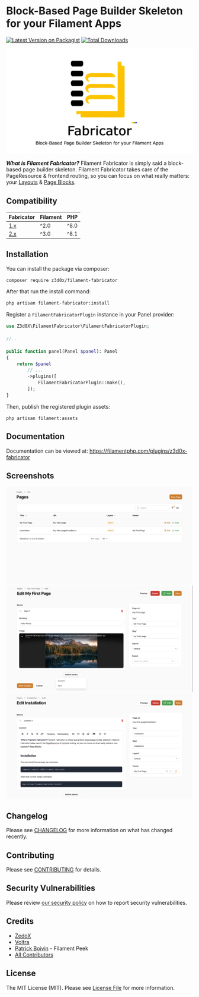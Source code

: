 # Block-Based Page Builder Skeleton for your Filament Apps

[![Latest Version on Packagist](https://img.shields.io/packagist/v/z3d0x/filament-fabricator.svg?style=for-the-badge)](https://packagist.org/packages/z3d0x/filament-fabricator)
[![Total Downloads](https://img.shields.io/packagist/dt/z3d0x/filament-fabricator.svg?style=for-the-badge)](https://packagist.org/packages/z3d0x/filament-fabricator)

<p align="center">
  <img alt="fabricator banner" src="https://raw.githubusercontent.com/z3d0x/filament-fabricator/2.x/art/banner.jpg" />
</p>

***What is Filament Fabricator?*** Filament Fabricator is simply said a block-based page builder skeleton. Filament Fabricator takes care of the PageResource & frontend routing, so you can focus on what really matters: your [Layouts](https://filamentphp.com/plugins/z3d0x-fabricator#layouts) & [Page Blocks](https://filamentphp.com/plugins/z3d0x-fabricator#page-blocks).

## Compatibility
| Fabricator | Filament | PHP |
|------|----------|--------|
| [1.x](https://github.com/z3d0x/filament-fabricator/tree/1.x) | ^2.0 | ^8.0 |
| [2.x](https://github.com/z3d0x/filament-fabricator/tree/2.x) | ^3.0 | ^8.1 |

## Installation

You can install the package via composer:

```bash
composer require z3d0x/filament-fabricator
```


After that run the install command:
```bash
php artisan filament-fabricator:install
```

Register a `FilamentFabricatorPlugin` instance in your Panel provider:

```php
use Z3d0X\FilamentFabricator\FilamentFabricatorPlugin;

//..

public function panel(Panel $panel): Panel
{
    return $panel
        // ...
        ->plugins([
            FilamentFabricatorPlugin::make(),
        ]);
}
```

Then, publish the registered plugin assets:

```
php artisan filament:assets
```

## Documentation

Documentation can be viewed at: https://filamentphp.com/plugins/z3d0x-fabricator

## Screenshots

<img alt="fabricator-index" src="https://raw.githubusercontent.com/z3d0x/filament-fabricator/2.x/art/list-screenshot.png">
<img alt="fabricator-edit-1" src="https://raw.githubusercontent.com/z3d0x/filament-fabricator/2.x/art/edit-screenshot-1.png">
<img alt="fabricator-edit-2" src="https://raw.githubusercontent.com/z3d0x/filament-fabricator/2.x/art/edit-screenshot-2.png">

## Changelog

Please see [CHANGELOG](CHANGELOG.md) for more information on what has changed recently.

## Contributing

Please see [CONTRIBUTING](.github/CONTRIBUTING.md) for details.

## Security Vulnerabilities

Please review [our security policy](../../security/policy) on how to report security vulnerabilities.

## Credits

- [ZedoX](https://github.com/Z3d0X)
- [Voltra](https://github.com/Voltra)
- [Patrick Boivin](https://github.com/pboivin) - Filament Peek
- [All Contributors](../../contributors)

## License

The MIT License (MIT). Please see [License File](LICENSE.md) for more information.

